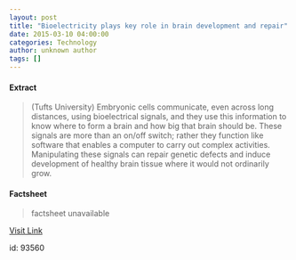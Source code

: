 ```yaml
---
layout: post
title: "Bioelectricity plays key role in brain development and repair"
date: 2015-03-10 04:00:00
categories: Technology
author: unknown author
tags: []
---
```



#### Extract
>(Tufts University) Embryonic cells communicate, even across long distances, using bioelectrical signals, and they use this information to know where to form a brain and how big that brain should be.  These signals are more than an on/off switch; rather they function like software that enables a computer to carry out complex activities. Manipulating these signals can repair genetic defects and induce development of healthy brain tissue where it would not ordinarily grow.

#### Factsheet
>factsheet unavailable

[Visit Link](http://www.eurekalert.org/pub_releases/2015-03/tu-bpk030415.php)

id:   93560
